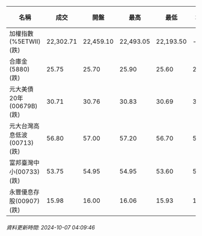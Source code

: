 | 名稱 | 成交 | 開盤 | 最高 | 最低 | 均價 | 成交金額(億) | 昨收 | 漲跌幅 | 漲跌 | 總量 | 昨量 | 振幅 |
| -------- | -------- | -------- | -------- |-------- | -------- | -------- |-------- |-------- |-------- | -------- | -------- |-------- |
|加權指數(%5ETWII) (跌)|22,302.71|22,459.10|22,493.05|22,193.50|-|4,029.91|22,390.39|0.39%|87.68|9,499,673|0|1.34%|
|合庫金(5880) (跌)|25.75|25.70|25.90|25.60|25.71|2.76|25.95|0.77%|0.20|10,727|4,525|1.16%|
|元大美債20年(00679B) (跌)|30.71|30.76|30.83|30.69|30.76|42.15|30.89|0.58%|0.18|137,018|64,009|0.45%|
|元大台灣高息低波(00713) (跌)|56.80|57.00|57.20|56.70|56.89|7.24|57.05|0.44%|0.25|12,725|14,694|0.88%|
|富邦臺灣中小(00733) (跌)|53.75|54.95|54.95|53.60|54.00|0.986|54.95|2.18%|1.20|1,826|700|2.46%|
|永豐優息存股(00907) (跌)|15.98|16.00|16.06|15.93|16.00|0.962|16.19|1.30%|0.21|6,012|2,151|0.80%|
###### 資料更新時間: 2024-10-07 04:09:46